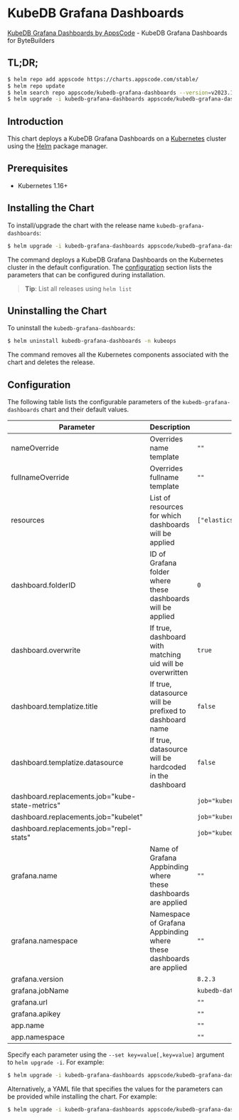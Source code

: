 # KubeDB Grafana Dashboards

[KubeDB Grafana Dashboards by AppsCode](https://github.com/kubedb/installer) - KubeDB Grafana Dashboards for ByteBuilders

## TL;DR;

```bash
$ helm repo add appscode https://charts.appscode.com/stable/
$ helm repo update
$ helm search repo appscode/kubedb-grafana-dashboards --version=v2023.12.11
$ helm upgrade -i kubedb-grafana-dashboards appscode/kubedb-grafana-dashboards -n kubeops --create-namespace --version=v2023.12.11
```

## Introduction

This chart deploys a KubeDB Grafana Dashboards on a [Kubernetes](http://kubernetes.io) cluster using the [Helm](https://helm.sh) package manager.

## Prerequisites

- Kubernetes 1.16+

## Installing the Chart

To install/upgrade the chart with the release name `kubedb-grafana-dashboards`:

```bash
$ helm upgrade -i kubedb-grafana-dashboards appscode/kubedb-grafana-dashboards -n kubeops --create-namespace --version=v2023.12.11
```

The command deploys a KubeDB Grafana Dashboards on the Kubernetes cluster in the default configuration. The [configuration](#configuration) section lists the parameters that can be configured during installation.

> **Tip**: List all releases using `helm list`

## Uninstalling the Chart

To uninstall the `kubedb-grafana-dashboards`:

```bash
$ helm uninstall kubedb-grafana-dashboards -n kubeops
```

The command removes all the Kubernetes components associated with the chart and deletes the release.

## Configuration

The following table lists the configurable parameters of the `kubedb-grafana-dashboards` chart and their default values.

|                     Parameter                     |                            Description                             |                                                     Default                                                      |
|---------------------------------------------------|--------------------------------------------------------------------|------------------------------------------------------------------------------------------------------------------|
| nameOverride                                      | Overrides name template                                            | <code>""</code>                                                                                                  |
| fullnameOverride                                  | Overrides fullname template                                        | <code>""</code>                                                                                                  |
| resources                                         | List of resources for which dashboards will be applied             | <code>["elasticsearch","kafka","mariadb","mongodb","mysql","perconaxtradb","postgres","proxysql","redis"]</code> |
| dashboard.folderID                                | ID of Grafana folder where these dashboards will be applied        | <code>0</code>                                                                                                   |
| dashboard.overwrite                               | If true, dashboard with matching uid will be overwritten           | <code>true</code>                                                                                                |
| dashboard.templatize.title                        | If true, datasource will be prefixed to dashboard name             | <code>false</code>                                                                                               |
| dashboard.templatize.datasource                   | If true, datasource will be hardcoded in the dashboard             | <code>false</code>                                                                                               |
| dashboard.replacements.job=\"kube-state-metrics\" |                                                                    | <code>job=\"kubernetes-service-endpoints\"</code>                                                                |
| dashboard.replacements.job=\"kubelet\"            |                                                                    | <code>job=\"kubernetes-nodes-cadvisor\"</code>                                                                   |
| dashboard.replacements.job=\"repl-stats\"         |                                                                    | <code>job=\"kubedb-databases\"</code>                                                                            |
| grafana.name                                      | Name of Grafana Appbinding where these dashboards are applied      | <code>""</code>                                                                                                  |
| grafana.namespace                                 | Namespace of Grafana Appbinding where these dashboards are applied | <code>""</code>                                                                                                  |
| grafana.version                                   |                                                                    | <code>8.2.3</code>                                                                                               |
| grafana.jobName                                   |                                                                    | <code>kubedb-databases</code>                                                                                    |
| grafana.url                                       |                                                                    | <code>""</code>                                                                                                  |
| grafana.apikey                                    |                                                                    | <code>""</code>                                                                                                  |
| app.name                                          |                                                                    | <code>""</code>                                                                                                  |
| app.namespace                                     |                                                                    | <code>""</code>                                                                                                  |


Specify each parameter using the `--set key=value[,key=value]` argument to `helm upgrade -i`. For example:

```bash
$ helm upgrade -i kubedb-grafana-dashboards appscode/kubedb-grafana-dashboards -n kubeops --create-namespace --version=v2023.12.11 --set resources=["elasticsearch","kafka","mariadb","mongodb","mysql","perconaxtradb","postgres","proxysql","redis"]
```

Alternatively, a YAML file that specifies the values for the parameters can be provided while
installing the chart. For example:

```bash
$ helm upgrade -i kubedb-grafana-dashboards appscode/kubedb-grafana-dashboards -n kubeops --create-namespace --version=v2023.12.11 --values values.yaml
```
